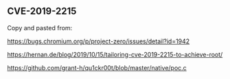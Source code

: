 ## CVE-2019-2215

Copy and pasted from:

https://bugs.chromium.org/p/project-zero/issues/detail?id=1942

https://hernan.de/blog/2019/10/15/tailoring-cve-2019-2215-to-achieve-root/

https://github.com/grant-h/qu1ckr00t/blob/master/native/poc.c
